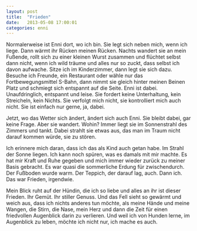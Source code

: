```yaml
---
layout: post
title:  "Frieden"
date:   2013-05-08 17:00:01
categories: enni
---
```


Normalerweise ist Enni dort, wo ich bin. Sie legt sich neben mich, wenn ich
liege. Dann wärmt ihr Rücken meinen Rücken. Nachts wandert sie an mein Fußende,
rollt sich zu einer kleinen Wurst zusammen und flüchtet selbst dann nicht, wenn
ich wild träume und alles nur so zuckt, dass selbst ich davon aufwache. Sitze
ich im Kinderzimmer, dann legt sie sich dazu. Besuche ich Freunde, ein
Restaurant oder wähle nur das Fortbewegungsmittel S-Bahn, dann nimmt sie gleich
hinter meinen Beinen Platz und schmiegt sich entspannt auf die Seite. Enni ist
dabei. Unaufdringlich, entspannt und leise. Sie fordert keine Unterhaltung, kein
Streicheln, kein Nichts. Sie verfolgt mich nicht, sie kontrolliert mich auch
nicht. Sie ist einfach nur gerne, ja, dabei.

Jetzt, wo das Wetter sich ändert, ändert sich auch Enni. Sie bleibt dabei, gar
keine Frage. Aber sie wandert.  Wohin? Immer liegt sie im Sonnenstrahl des
Zimmers und tankt. Dabei strahlt sie etwas aus, das man im Traum nicht darauf
kommen würde, sie zu stören.

Ich erinnere mich daran, dass ich das als Kind auch getan habe. Im Strahl der
Sonne liegen. Ich kann noch spüren, was es damals mit mir machte. Es hat mir
Kraft und Ruhe gegeben und mich immer wieder zurück zu meiner Basis gebracht. Es
war quasi die sommerliche Erdung für zwischendurch. Der Fußboden wurde warm. Der
Teppich, der darauf lag, auch. Dann ich. Das war Frieden, irgendwie.

Mein Blick ruht auf der Hündin, die ich so liebe und alles an ihr ist dieser
Frieden. Ihr Gemüt. Ihr stiller Genuss. Und das Fell sieht so gewärmt und weich
aus, dass ich nichts anderes tun möchte, als meine Hände und meine Wangen, die
Stirn, die Nase, mein Herz und dann die Zeit für einen friedvollen Augenblick
darin zu verlieren.  Und weil ich von Hunden lerne, im Augenblick zu leben,
möchte ich nicht nur, ich mache es auch.
